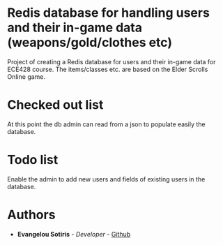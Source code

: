 # Redis database for handling users and their in-game data (weapons/gold/clothes etc)
Project of creating a Redis database for users and their in-game data for ECE428 course.
The items/classes etc. are based on the Elder Scrolls Online game.

# Checked out list
At this point the db admin can read from a json to populate easily the database.

# Todo list
Enable the admin to add new users and fields of existing users in the database.

# Authors
* **Evangelou Sotiris** - *Developer* - [Github](https://github.com/EvangelouSotiris)
